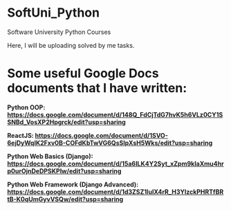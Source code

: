 # SoftUni_Python
Software University Python Courses

Here, I will be uploading solved by me tasks.

# Some useful Google Docs documents that I have written:

<strong>Python OOP:<strong/> https://docs.google.com/document/d/148Q_FdCjTdG7hvK5h6VLz0CY1SSNBd_VosXP2Hpgrck/edit?usp=sharing

<strong>ReactJS: <strong/> https://docs.google.com/document/d/1SVO-6ejDyWqlK2Fxv0B-COFdKbTwVG6QsSlpXsH5Wks/edit?usp=sharing

<strong>Python Web Basics (Django):<strong/> https://docs.google.com/document/d/15a6ILK4Y2Syt_xZpm9kIaXmu4hrp0urOjnDeDPSKPIw/edit?usp=sharing

<strong>Python Web Framework (Django Advanced):<strong/> https://docs.google.com/document/d/1d3ZSZ1lulX4rR_H3YlzckPHRTfBRtB-K0qUmGyvVSQw/edit?usp=sharing
